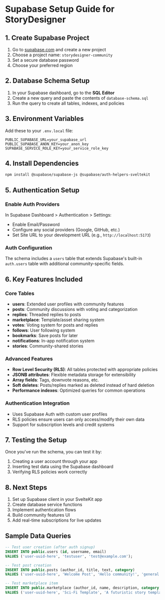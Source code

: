 # Supabase Setup Guide for StoryDesigner

## 1. Create Supabase Project

1. Go to [supabase.com](https://supabase.com) and create a new project
2. Choose a project name: `storydesigner-community`
3. Set a secure database password
4. Choose your preferred region

## 2. Database Schema Setup

1. In your Supabase dashboard, go to the **SQL Editor**
2. Create a new query and paste the contents of `database-schema.sql`
3. Run the query to create all tables, indexes, and policies

## 3. Environment Variables

Add these to your `.env.local` file:

```env
PUBLIC_SUPABASE_URL=your_supabase_url
PUBLIC_SUPABASE_ANON_KEY=your_anon_key
SUPABASE_SERVICE_ROLE_KEY=your_service_role_key
```

## 4. Install Dependencies

```bash
npm install @supabase/supabase-js @supabase/auth-helpers-sveltekit
```

## 5. Authentication Setup

### Enable Auth Providers
In Supabase Dashboard > Authentication > Settings:
- Enable Email/Password
- Configure any social providers (Google, GitHub, etc.)
- Set Site URL to your development URL (e.g., `http://localhost:5173`)

### Auth Configuration
The schema includes a `users` table that extends Supabase's built-in `auth.users` table with additional community-specific fields.

## 6. Key Features Included

### Core Tables
- **users**: Extended user profiles with community features
- **posts**: Community discussions with voting and categorization
- **replies**: Threaded replies to posts
- **marketplace**: Template/asset sharing system
- **votes**: Voting system for posts and replies
- **follows**: User following system
- **bookmarks**: Save posts for later
- **notifications**: In-app notification system
- **stories**: Community-shared stories

### Advanced Features
- **Row Level Security (RLS)**: All tables protected with appropriate policies
- **JSONB attributes**: Flexible metadata storage for extensibility
- **Array fields**: Tags, downvote reasons, etc.
- **Soft deletes**: Posts/replies marked as deleted instead of hard deletion
- **Performance indexes**: Optimized queries for common operations

### Authentication Integration
- Uses Supabase Auth with custom user profiles
- RLS policies ensure users can only access/modify their own data
- Support for subscription levels and credit systems

## 7. Testing the Setup

Once you've run the schema, you can test it by:
1. Creating a user account through your app
2. Inserting test data using the Supabase dashboard
3. Verifying RLS policies work correctly

## 8. Next Steps

1. Set up Supabase client in your SvelteKit app
2. Create database service functions
3. Implement authentication flows
4. Build community features UI
5. Add real-time subscriptions for live updates

## Sample Data Queries

```sql
-- Test user creation (after auth signup)
INSERT INTO public.users (id, username, email) 
VALUES ('user-uuid-here', 'testuser', 'test@example.com');

-- Test post creation
INSERT INTO public.posts (author_id, title, text, category) 
VALUES ('user-uuid-here', 'Welcome Post', 'Hello community!', 'general');

-- Test marketplace item
INSERT INTO public.marketplace (author_id, name, description, category, price)
VALUES ('user-uuid-here', 'Sci-Fi Template', 'A futuristic story template', 'template', 10);
```